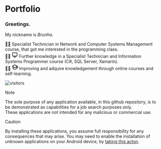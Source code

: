 # Portfolio

### Greetings. <br/>

My nickname is *Brunha*. <br/>

<!-- -->
:technologist: Specialist Technician in Network and Computer Systems Management course, that got me interested in the programming class. </br>
:man_technologist:
<img src="/icons/computer-line.svg" height="20" width="20" /> Further knowledge in a Specialist Technician and Information Systems Programmer course (C#, SQL Server, Xamarin). </br>
:man_student:
<img src="/icons/graduation-cap-line.svg" height="20" width="20" /> Improving and adquire knowledgement through online courses and self-learning. </br>

![visitors](https://visitor-badge.glitch.me/badge?page_id=https://github.com/Brunha/Portfolio&left_color=green&right_color=red) </br>

>[!NOTE] 
>The sole purpose of any application available, in this github repository, is to be demonstrated as capabilities for a job search purposes only. <br/> 
>These applications are not intended for any malicious or commercial use. </br>

>[!CAUTION]
>By installing these applications, you assume full responsibility for any consequences that may arise. You may need to enable the installation of unknown applications on your Android device, by [taking this acton](https://developer.android.com/studio/publish#publishing-unknown). 
<picture>
  <source media="(prefers-color-scheme: light)" srcset="https://developer.android.com/static/images/publishing/publishing_unknown_apps_sm.png">
  </picture>
